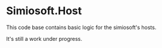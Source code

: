 # Simiosoft.Host

This code base contains basic logic for the simiosoft's hosts.

It's still a work under progress.
